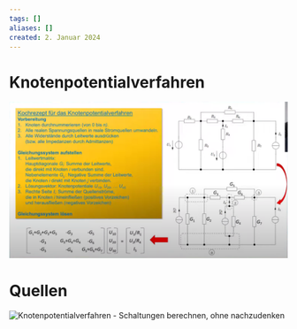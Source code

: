 ```yaml
---
tags: []
aliases: []
created: 2. Januar 2024
---
```


# Knotenpotentialverfahren

![](assets/Pasted%20image%2020240102163326.png)
# Quellen

![Knotenpotentialverfahren - Schaltungen berechnen, ohne nachzudenken](https://www.youtube.com/watch?v=SxBQ7VUgzEM)